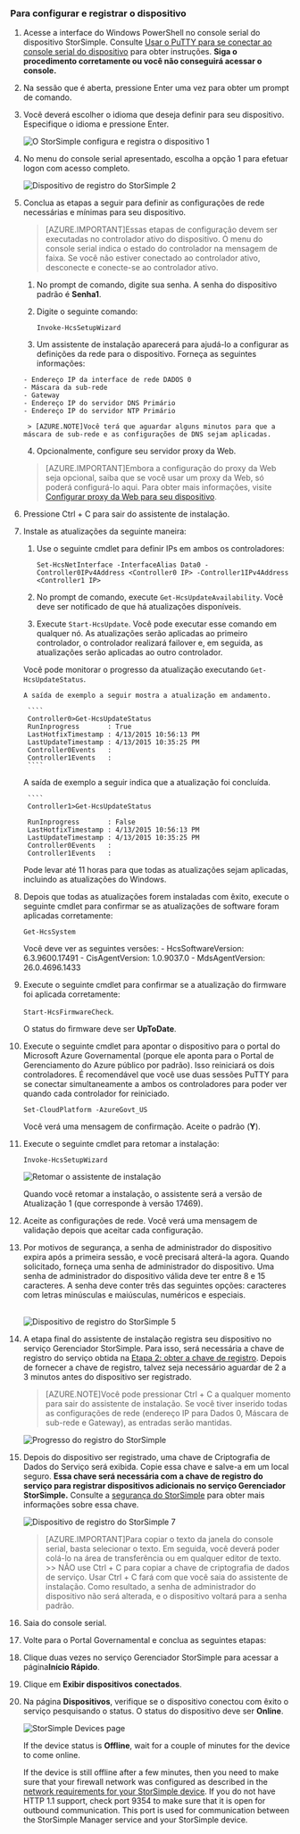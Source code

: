 
### Para configurar e registrar o dispositivo

1. Acesse a interface do Windows PowerShell no console serial do dispositivo StorSimple. Consulte [Usar o PuTTY para se conectar ao console serial do dispositivo](#use-putty-to-connect-to-the-device-serial-console) para obter instruções. **Siga o procedimento corretamente ou você não conseguirá acessar o console.**

2. Na sessão que é aberta, pressione Enter uma vez para obter um prompt de comando.

3. Você deverá escolher o idioma que deseja definir para seu dispositivo. Especifique o idioma e pressione Enter.

    ![O StorSimple configura e registra o dispositivo 1](./media/storsimple-configure-and-register-device-gov/HCS_RegisterYourDevice1-gov-include.png)

4. No menu do console serial apresentado, escolha a opção 1 para efetuar logon com acesso completo.

    ![Dispositivo de registro do StorSimple 2](./media/storsimple-configure-and-register-device-gov/HCS_RegisterYourDevice2-gov-include.png)
  
5. Conclua as etapas a seguir para definir as configurações de rede necessárias e mínimas para seu dispositivo.

    > [AZURE.IMPORTANT]Essas etapas de configuração devem ser executadas no controlador ativo do dispositivo. O menu do console serial indica o estado do controlador na mensagem de faixa. Se você não estiver conectado ao controlador ativo, desconecte e conecte-se ao controlador ativo.

      1. No prompt de comando, digite sua senha. A senha do dispositivo padrão é **Senha1**.

      2. Digite o seguinte comando:

           `Invoke-HcsSetupWizard`

      3. Um assistente de instalação aparecerá para ajudá-lo a configurar as definições da rede para o dispositivo. Forneça as seguintes informações:

       - Endereço IP da interface de rede DADOS 0
       - Máscara da sub-rede
       - Gateway
       - Endereço IP do servidor DNS Primário
       - Endereço IP do servidor NTP Primário
 
        > [AZURE.NOTE]Você terá que aguardar alguns minutos para que a máscara de sub-rede e as configurações de DNS sejam aplicadas.

      4. Opcionalmente, configure seu servidor proxy da Web.

      >[AZURE.IMPORTANT]Embora a configuração do proxy da Web seja opcional, saiba que se você usar um proxy da Web, só poderá configurá-lo aqui. Para obter mais informações, visite [Configurar proxy da Web para seu dispositivo](https://msdn.microsoft.com/library/azure/dn764937.aspx).

6. Pressione Ctrl + C para sair do assistente de instalação.
 
7. Instale as atualizações da seguinte maneira:
      1. Use o seguinte cmdlet para definir IPs em ambos os controladores:

         `Set-HcsNetInterface -InterfaceAlias Data0 -Controller0IPv4Address <Controller0 IP> -Controller1IPv4Address <Controller1 IP>`

      2. No prompt de comando, execute `Get-HcsUpdateAvailability`. Você deve ser notificado de que há atualizações disponíveis.

      3. Execute `Start-HcsUpdate`. Você pode executar esse comando em qualquer nó. As atualizações serão aplicadas ao primeiro controlador, o controlador realizará failover e, em seguida, as atualizações serão aplicadas ao outro controlador.

      Você pode monitorar o progresso da atualização executando `Get-HcsUpdateStatus`.

       A saída de exemplo a seguir mostra a atualização em andamento.
  
        ````
        Controller0>Get-HcsUpdateStatus
        RunInprogress       : True
        LastHotfixTimestamp : 4/13/2015 10:56:13 PM
        LastUpdateTimestamp : 4/13/2015 10:35:25 PM
        Controller0Events   :
        Controller1Events   : 
        ````
 
     A saída de exemplo a seguir indica que a atualização foi concluída.

        ````
        Controller1>Get-HcsUpdateStatus

        RunInprogress       : False
        LastHotfixTimestamp : 4/13/2015 10:56:13 PM
        LastUpdateTimestamp : 4/13/2015 10:35:25 PM
        Controller0Events   :
        Controller1Events   :

      Pode levar até 11 horas para que todas as atualizações sejam aplicadas, incluindo as atualizações do Windows.

8. Depois que todas as atualizações forem instaladas com êxito, execute o seguinte cmdlet para confirmar se as atualizações de software foram aplicadas corretamente:

     `Get-HcsSystem`

    Você deve ver as seguintes versões: - HcsSoftwareVersion: 6.3.9600.17491 - CisAgentVersion: 1.0.9037.0 - MdsAgentVersion: 26.0.4696.1433
 
9. Execute o seguinte cmdlet para confirmar se a atualização do firmware foi aplicada corretamente:

    `Start-HcsFirmwareCheck`.

     O status do firmware deve ser **UpToDate**.

10. Execute o seguinte cmdlet para apontar o dispositivo para o portal do Microsoft Azure Governamental (porque ele aponta para o Portal de Gerenciamento do Azure público por padrão). Isso reiniciará os dois controladores. É recomendável que você use duas sessões PuTTY para se conectar simultaneamente a ambos os controladores para poder ver quando cada controlador for reiniciado.

     `Set-CloudPlatform -AzureGovt_US`

    Você verá uma mensagem de confirmação. Aceite o padrão (**Y**).

11. Execute o seguinte cmdlet para retomar a instalação:

     `Invoke-HcsSetupWizard`

     ![Retomar o assistente de instalação](./media/storsimple-configure-and-register-device-gov/HCS_ResumeSetup-gov-include.png)

    Quando você retomar a instalação, o assistente será a versão de Atualização 1 (que corresponde à versão 17469).

12. Aceite as configurações de rede. Você verá uma mensagem de validação depois que aceitar cada configuração.
 
13. Por motivos de segurança, a senha de administrador do dispositivo expira após a primeira sessão, e você precisará alterá-la agora. Quando solicitado, forneça uma senha de administrador do dispositivo. Uma senha de administrador do dispositivo válida deve ter entre 8 e 15 caracteres. A senha deve conter três das seguintes opções: caracteres com letras minúsculas e maiúsculas, numéricos e especiais.

	<br/>![Dispositivo de registro do StorSimple 5](./media/storsimple-configure-and-register-device-gov/HCS_RegisterYourDevice5_gov-include.png)

14. A etapa final do assistente de instalação registra seu dispositivo no serviço Gerenciador StorSimple. Para isso, será necessária a chave de registro do serviço obtida na [Etapa 2: obter a chave de registro](storsimple-get-service-registration-key-gov.md). Depois de fornecer a chave de registro, talvez seja necessário aguardar de 2 a 3 minutos antes do dispositivo ser registrado.

      >[AZURE.NOTE]Você pode pressionar Ctrl + C a qualquer momento para sair do assistente de instalação. Se você tiver inserido todas as configurações de rede (endereço IP para Dados 0, Máscara de sub-rede e Gateway), as entradas serão mantidas.

	![Progresso do registro do StorSimple](./media/storsimple-configure-and-register-device-gov/HCS_RegistrationProgress-gov-include.png)

15. Depois do dispositivo ser registrado, uma chave de Criptografia de Dados do Serviço será exibida. Copie essa chave e salve-a em um local seguro. **Essa chave será necessária com a chave de registro do serviço para registrar dispositivos adicionais no serviço Gerenciador StorSimple.** Consulte a [segurança do StorSimple](../articles/storsimple/storsimple-security.md) para obter mais informações sobre essa chave.
	
	![Dispositivo de registro do StorSimple 7](./media/storsimple-configure-and-register-device-gov/HCS_RegisterYourDevice7_gov-include.png)

      >[AZURE.IMPORTANT]Para copiar o texto da janela do console serial, basta selecionar o texto. Em seguida, você deverá poder colá-lo na área de transferência ou em qualquer editor de texto. >> NÃO use Ctrl + C para copiar a chave de criptografia de dados de serviço. Usar Ctrl + C fará com que você saia do assistente de instalação. Como resultado, a senha de administrador do dispositivo não será alterada, e o dispositivo voltará para a senha padrão.

16. Saia do console serial.

17. Volte para o Portal Governamental e conclua as seguintes etapas:
  1. Clique duas vezes no serviço Gerenciador StorSimple para acessar a página**Início Rápido**.
  2. Clique em **Exibir dispositivos conectados**.
  3. Na página **Dispositivos**, verifique se o dispositivo conectou com êxito o serviço pesquisando o status. O status do dispositivo deve ser **Online**.
   
    	![StorSimple Devices page](./media/storsimple-configure-and-register-device-gov/HCS_DeviceOnline-gov-include.png) 
  
        If the device status is **Offline**, wait for a couple of minutes for the device to come online. 
      
        If the device is still offline after a few minutes, then you need to make sure that your firewall network was configured as described in the [network requirements for your StorSimple device](https://msdn.microsoft.com/library/dn772371.aspx). If you do not have HTTP 1.1 support, check port 9354 to make sure that it is open for outbound communication. This port is used for communication between the StorSimple Manager service and your StorSimple device.
     
        

<!---HONumber=August15_HO6-->